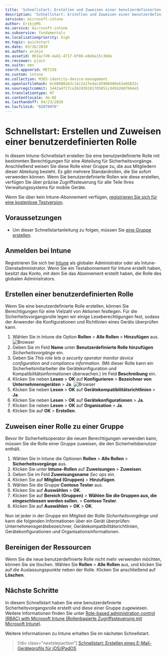 ```yaml
---
title: 'Schnellstart: Erstellen und Zuweisen einer benutzerdefinierten Rolle in Intune'
description: 'Schnellstart: Erstellen und Zuweisen einer benutzerdefinierten Rolle für einen Remotegeräte-Manager'
services: microsoft-intune
author: ErikjeMS
ms.service: microsoft-intune
ms.subservice: fundamentals
ms.localizationpriority: high
ms.topic: quickstart
ms.date: 03/26/2019
ms.author: erikje
ms.assetid: 0b3ac749-4a61-4717-bf08-e0e6a15c3b0a
ms.reviewer: pjain
ms.suite: ems
search.appverid: MET150
ms.custom: intune
ms.collection: M365-identity-device-management
ms.openlocfilehash: 6cb0080a63c14c2a2fe4acd5906980e63e6b832c
ms.sourcegitcommit: 1442a4717ca362d38101785851cd45b2687b64e5
ms.translationtype: HT
ms.contentlocale: de-DE
ms.lasthandoff: 04/23/2020
ms.locfileid: "82079976"
---
```

# <a name="quickstart-create-and-assign-a-custom-role"></a>Schnellstart: Erstellen und Zuweisen einer benutzerdefinierten Rolle

In diesem Intune-Schnellstart erstellen Sie eine benutzerdefinierte Rolle mit bestimmten Berechtigungen für eine Abteilung für Sicherheitsvorgänge. Anschließend weisen Sie diese Rolle einer Gruppe zu, die aus Mitgliedern dieser Abteilung besteht. Es gibt mehrere Standardrollen, die Sie sofort verwenden können. Wenn Sie benutzerdefinierte Rollen wie diese erstellen, verfügen Sie über präzise Zugriffssteuerung für alle Teile Ihres Verwaltungssystems für mobile Geräte.

Wenn Sie über kein Intune-Abonnement verfügen, [registrieren Sie sich für eine kostenlose Testversion](free-trial-sign-up.md).

## <a name="prerequisites"></a>Voraussetzungen

- Um dieser Schnellstartanleitung zu folgen, müssen Sie [eine Gruppe erstellen](quickstart-create-group.md).

## <a name="sign-in-to-intune"></a>Anmelden bei Intune

Registrieren Sie sich bei [Intune](https://aka.ms/intuneportal) als globaler Administrator oder als Intune-Dienstadministrator. Wenn Sie ein Testabonnement für Intune erstellt haben, besitzt das Konto, mit dem Sie das Abonnement erstellt haben, die Rolle des globalen Administrators.

## <a name="create-a-custom-role"></a>Erstellen einer benutzerdefinierten Rolle

Wenn Sie eine benutzerdefinierte Rolle erstellen, können Sie Berechtigungen für eine Vielzahl von Aktionen festlegen. Für die Sicherheitsvorgangsrolle legen wir einige Leseberechtigungen fest, sodass der Anwender die Konfigurationen und Richtlinien eines Geräts überprüfen kann.

1. Wählen Sie in Intune die Option **Rollen** > **Alle Rollen** > **Hinzufügen** aus.
![Browser](./media/quickstart-create-custom-role/add-custom-role.png)
2. Geben Sie im Feld **Name** unter **Benutzerdefinierte Rolle hinzufügen** *Sicherheitsvorgänge* ein.
3. Geben Sie *This role lets a security operator monitor device configuration and compliance information.* (Mit dieser Rolle kann ein Sicherheitsmitarbeiter die Gerätekonfiguration und Kompatibilitätsinformationen überwachen.) im Feld **Beschreibung** ein.
4. Klicken Sie neben **Lesen** > **OK** auf **Konfigurieren** > **Bezeichner von Unternehmensgeräten** > **Ja**.
![Browser](./media/quickstart-create-custom-role/corp-device-id-read.png)
5. Klicken Sie neben **Lesen** > **OK** auf **Gerätekompatibilitätsrichtlinien** > **Ja**.
6. Klicken Sie neben **Lesen** > **OK** auf **Gerätekonfigurationen** > **Ja**.
7. Klicken Sie neben **Lesen** > **OK** auf **Organisation** > **Ja**.
8. Klicken Sie auf **OK** > **Erstellen**.

## <a name="assign-the-role-to-a-group"></a>Zuweisen einer Rolle zu einer Gruppe

Bevor Ihr Sicherheitsoperator die neuen Berechtigungen verwenden kann, müssen Sie die Rolle einer Gruppe zuweisen, die den Sicherheitsbenutzer enthält.

1. Wählen Sie in Intune die Optionen **Rollen** > **Alle Rollen** > **Sicherheitsvorgänge** aus.
2. Klicken Sie unter **Intune-Rollen** auf **Zuweisungen** > **Zuweisen**.
3. Geben Sie im Feld **Zuweisungsname** *Sec ops* ein.
4. Klicken Sie auf **Mitglied (Gruppen)**  > **Hinzufügen**.
5. Wählen Sie die Gruppe **Contoso Tester** aus.
6. Klicken Sie auf **Auswählen** > **OK**.
7. Klicken Sie auf **Bereich (Gruppen)**  > **Wählen Sie die Gruppen aus, die eingeschlossen werden sollen.**  > **Contoso Tester**.
8. Klicken Sie auf **Auswählen** > **OK** > **OK**.

Nun ist jeder in der Gruppe ein Mitglied der Rolle *Sicherheitsvorgänge* und kann die folgenden Informationen über ein Gerät überprüfen: Unternehmensgerätebezeichner, Gerätekompatibilitätsrichtlinien, Gerätekonfigurationen und Organisationsinformationen.

## <a name="clean-up-resources"></a>Bereinigen der Ressourcen

Wenn Sie die neue benutzerdefinierte Rolle nicht mehr verwenden möchten, können Sie sie löschen. Wählen Sie **Rollen** > **Alle Rollen** aus, und klicken Sie auf die Auslassungspunkte neben der Rolle. Klicken Sie anschließend auf **Löschen**.

## <a name="next-steps"></a>Nächste Schritte

In diesem Schnellstart haben Sie eine benutzerdefinierte Sicherheitsvorgangsrolle erstellt und diese einer Gruppe zugewiesen. Weitere Informationen finden Sie unter [Role-based administration control (RBAC) with Microsoft Intune (Rollenbasierte Zugriffssteuerung mit Microsoft Intune)](role-based-access-control.md).

Weitere Informationen zu Intune erhalten Sie im nächsten Schnellstart.

> [!div class="nextstepaction"]
> [Schnellstart: Erstellen eines E-Mail-Geräteprofils für iOS/iPadOS](../configuration/quickstart-email-profile.md)
